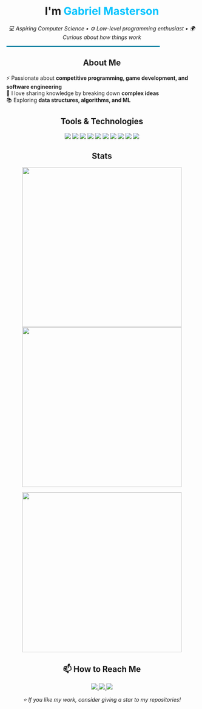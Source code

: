 <h1 align="center">
  I'm <span style="color:#00c3ff;">Gabriel Masterson</span> 
</h1>

<p align="center">
  <i>💻 Aspiring Computer Science • ⚙️ Low-level programming enthusiast • 🌍 Curious about how things work</i>
</p>

<hr style="border: 1px solid #00c3ff; width: 80%;">

<h2 align="center"> About Me </h2>

<p align="left">
  ⚡ Passionate about <b>competitive programming, game development, and software engineering</b><br>
  💬 I love sharing knowledge by breaking down <b>complex ideas</b><br>
  📚 Exploring <b>data structures, algorithms, and ML</b>
    
</p>

<h2 align="center" > Tools & Technologies </h2>

<p align="center">
  <img src="https://img.shields.io/badge/-C-333?style=for-the-badge&logo=c&logoColor=white">
  <img src="https://img.shields.io/badge/-C++-333?style=for-the-badge&logo=cplusplus&logoColor=white">
  <img src="https://img.shields.io/badge/-Python-333?style=for-the-badge&logo=python&logoColor=white">
  <img src="https://img.shields.io/badge/-HTML-333?style=for-the-badge&logo=html5&logoColor=white">
  <img src="https://img.shields.io/badge/-CSS-333?style=for-the-badge&logo=css3&logoColor=white">
  <img src="https://img.shields.io/badge/-JavaScript-333?style=for-the-badge&logo=javascript&logoColor=white">
  <img src="https://img.shields.io/badge/-Java-333?style=for-the-badge&logo=java&logoColor=white">
  <img src="https://img.shields.io/badge/-Lua-333?style=for-the-badge&logo=lua&logoColor=white">
  <img src="https://img.shields.io/badge/-Git-333?style=for-the-badge&logo=git&logoColor=white">
  <img src="https://img.shields.io/badge/-GitHub-333?style=for-the-badge&logo=github&logoColor=white">
</p>

<h2 align="center"> Stats </h2>

<p align="center">
  <img src="https://github-readme-stats.vercel.app/api?username=gabrieldotmasterson&theme=tokyonight&show_icons=true&hide_border=true&count_private=true" width="420" />
  <img src="https://github-readme-streak-stats.herokuapp.com/?user=gabrieldotmasterson&theme=tokyonight&hide_border=true" width="420" />
</p>

<p align="center">
  <img src="https://github-readme-stats.vercel.app/api/top-langs/?username=gabrieldotmasterson&theme=tokyonight&show_icons=true&hide_border=true&layout=compact" width="420" />
</p>


<h2 align="center"> 📫 How to Reach Me </h2>

<p align="center">
  <a href="gabriel.masterson2602@gmail.com">
    <img src="https://img.shields.io/badge/Email-D14836?style=for-the-badge&logo=gmail&logoColor=white"/>
  </a>
  <a href="https://www.linkedin.com/in/gabrielmasterson/">
    <img src="https://img.shields.io/badge/LinkedIn-0077B5?style=for-the-badge&logo=linkedin&logoColor=white"/>
  </a>
  <a href="https://medium.com/@gabriel.masterson2602">
    <img src="https://img.shields.io/badge/Medium-333?style=for-the-badge&logo=medium&logoColor=white"/>
  </a>
</p>


<p align="center">
  <i>⭐ If you like my work, consider giving a star to my repositories!</i>
</p>
